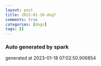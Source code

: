 ```yaml
---
layout: post
title: 2023-01-18-dog7
comments: true
categories: [dogs]
tags: []
---
```


### Auto generated by spark
generated at 2023-01-18 07:02:50.906854
